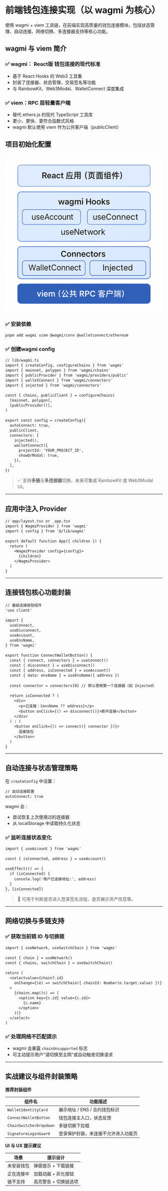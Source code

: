 # 前端钱包连接实现（以 wagmi 为核心）

使用 wagmi + viem 工具链，在前端实现高质量的钱包连接模块，包括状态管理、自动连接、网络切换、多连接器支持等核心功能。

## wagmi 与 viem 简介

### ✅ wagmi： React版 钱包连接的现代标准

- 基于 React Hooks 的 Web3 工具集
- 封装了连接器、状态管理、交易签名等功能
- 与 RainbowKit、Web3Modal、WalletConnect 深度集成

### ✅ viem：RPC 层轻量客户端

- 替代 ethers.js 的现代 TypeScript 工具库
- 更小、更快、更符合函数式风格
- wagmi 默认使用 viem 作为公共客户端（publicClient）

## 项目初始化配置

![ChatGPT Image 2025年6月19日 01_17_15.png](../../assets/02/03_wagmi_viem.png)

### ✅ 安装依赖

```bash
pnpm add wagmi viem @wagmi/core @walletconnect/ethereum
```

### ✅ 创建wagmi config

```tsx
// lib/wagmi.ts
import { createConfig, configureChains } from 'wagmi'
import { mainnet, polygon } from 'wagmi/chains'
import { publicProvider } from 'wagmi/providers/public'
import { walletConnect } from 'wagmi/connectors'
import { injected } from 'wagmi/connectors'

const { chains, publicClient } = configureChains(
  [mainnet, polygon],
  [publicProvider()],
)

export const config = createConfig({
  autoConnect: true,
  publicClient,
  connectors: [
    injected(),
    walletConnect({
      projectId: 'YOUR_PROJECT_ID',
      showQrModal: true,
    }),
  ],
})
```

> ✅ 支持**多链**与**多连接器**切换，未来可集成 RainbowKit 或 Web3Modal UI。
>

---

## 应用中注入 Provider

```tsx
// app/layout.tsx or _app.tsx
import { WagmiProvider } from 'wagmi'
import { config } from '@/lib/wagmi'

export default function App({ children }) {
  return (
    <WagmiProvider config={config}>
      {children}
    </WagmiProvider>
  )
}
```

---

## 连接钱包核心功能封装

```tsx
// 基础连接按钮组件
'use client'

import {
  useConnect,
  useDisconnect,
  useAccount,
  useEnsName,
} from 'wagmi'

export function ConnectWalletButton() {
  const { connect, connectors } = useConnect()
  const { disconnect } = useDisconnect()
  const { address, isConnected } = useAccount()
  const { data: ensName } = useEnsName({ address })

  const connector = connectors[0] // 默认使用第一个连接器（如 Injected）

  return isConnected ? (
    <div>
      <p>已连接：{ensName ?? address}</p>
      <button onClick={() => disconnect()}>断开连接</button>
    </div>
  ) : (
    <button onClick={() => connect({ connector })}>
      连接钱包
    </button>
  )
}
```

---

## 自动连接与状态管理策略

在 `createConfig` 中设置：

```tsx
// 自动连接配置
autoConnect: true
```

wagmi 会：

- 尝试恢复上次使用过的连接器
- 从 localStorage 中读取持久化状态

### ✅ 监听连接状态变化

```tsx
import { useAccount } from 'wagmi'

const { isConnected, address } = useAccount()

useEffect(() => {
  if (isConnected) {
    console.log('用户已连接地址:', address)
  }
}, [isConnected])
```

> 📌 可用于判断是否进入登录签名流程、是否展示资产信息等。
>

---

## 网络切换与多链支持

### ✅ 获取当前链 ID 与切换链

```tsx
import { useNetwork, useSwitchChain } from 'wagmi'

const { chain } = useNetwork()
const { chains, switchChain } = useSwitchChain()

return (
  <selectvalue={chain?.id}
    onChange={(e) => switchChain({ chainId: Number(e.target.value) })}
  >
    {chains.map((c) => (
      <option key={c.id} value={c.id}>
        {c.name}
      </option>
    ))}
  </select>
)
```

### ✅ 处理网络不匹配提示

- wagmi 会暴露 `chainUnsupported` 标志
- 可主动提示用户“请切换至主网”或自动触发切换请求

---

## 实战建议与组件封装策略

**推荐封装组件**

| 组件名 | 功能描述 |
| --- | --- |
| `WalletIdentityCard` | 展示地址 / ENS / 合约钱包标识 |
| `ConnectWalletButton` | 钱包连接主入口，状态反馈 |
| `ChainSwitcherDropdown` | 多链切换下拉框 |
| `SignatureLoginGuard` | 登录保护封装，未连接不允许进入功能页 |

**UI 与 UX 提示建议**

| 场景 | 提示设计 |
| --- | --- |
| 未安装钱包 | 弹窗提示 + 下载链接 |
| 正在连接中 | 加载动画 + 灰化按钮 |
| 链不支持 | 高亮警告 + 切换链选项 |
